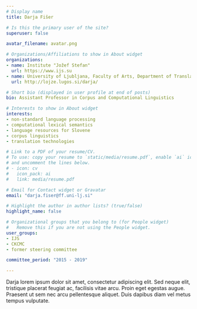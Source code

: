```yaml
---
# Display name
title: Darja Fišer 

# Is this the primary user of the site?
superuser: false

avatar_filename: avatar.png

# Organizations/Affiliations to show in About widget
organizations:
- name: Institute "Jožef Stefan"
  url: https://www.ijs.su
- name: University of Ljubljana, Faculty of Arts, Department of Translation
  url: http://lojze.lugos.si/darja/

# Short bio (displayed in user profile at end of posts)
bio: Assistant Professor in Corpus and Computational Linguistics

# Interests to show in About widget
interests:
- non-standard language processing
- computational lexical semantics
- language resources for Slovene
- corpus linguistics
- translation technologies

# Link to a PDF of your resume/CV.
# To use: copy your resume to `static/media/resume.pdf`, enable `ai` icons in `params.toml`, 
# and uncomment the lines below.
# - icon: cv
#   icon_pack: ai
#   link: media/resume.pdf

# Email for Contact widget or Gravatar
email: "darja.fiser@ff.uni-lj.si"

# Highlight the author in author lists? (true/false)
highlight_name: false

# Organizational groups that you belong to (for People widget)
#   Remove this if you are not using the People widget.
user_groups:
- IJS
- CKCMC 
- former steering committee

committee_period: "2015 - 2019"

---
```


Darja lorem ipsum dolor sit amet, consectetur adipiscing elit. Sed
neque elit, tristique placerat feugiat ac, facilisis vitae arcu. Proin eget
egestas augue. Praesent ut sem nec arcu pellentesque aliquet. Duis dapibus diam
vel metus tempus vulputate.
